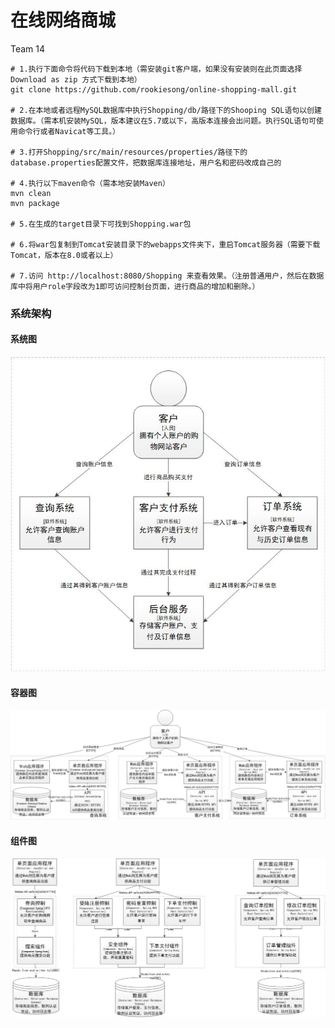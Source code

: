 ﻿# 在线网络商城
Team 14
```shell
# 1.执行下面命令将代码下载到本地（需安装git客户端，如果没有安装则在此页面选择Download as zip 方式下载到本地）
git clone https://github.com/rookiesong/online-shopping-mall.git

# 2.在本地或者远程MySQL数据库中执行Shopping/db/路径下的Shooping SQL语句以创建数据库。（需本机安装MySQL，版本建议在5.7或以下，高版本连接会出问题。执行SQL语句可使用命令行或者Navicat等工具。）

# 3.打开Shopping/src/main/resources/properties/路径下的database.properties配置文件，把数据库连接地址，用户名和密码改成自己的

# 4.执行以下maven命令（需本地安装Maven）
mvn clean
mvn package

# 5.在生成的target目录下可找到Shopping.war包

# 6.将war包复制到Tomcat安装目录下的webapps文件夹下，重启Tomcat服务器（需要下载Tomcat，版本在8.0或者以上）

# 7.访问 http://localhost:8080/Shopping 来查看效果。（注册普通用户，然后在数据库中将用户role字段改为1即可访问控制台页面，进行商品的增加和删除。）
```

### 系统架构
#### 系统图
![image](https://github.com/rookiesong/online-shopping-mall/blob/master/images/%E7%B3%BB%E7%BB%9F%E5%9B%BE.jpg)
#### 容器图
![image](https://github.com/rookiesong/online-shopping-mall/blob/master/images/%E5%AE%B9%E5%99%A8%E5%9B%BE.jpg)
#### 组件图
![image](https://github.com/rookiesong/online-shopping-mall/blob/master/images/%E7%BB%84%E4%BB%B6%E5%9B%BE.jpg)

